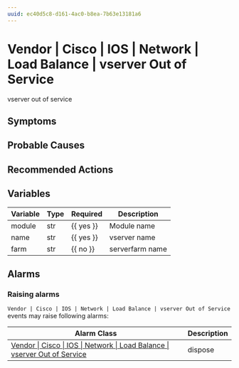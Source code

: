 ```yaml
---
uuid: ec40d5c8-d161-4ac0-b8ea-7b63e13181a6
---
```

# Vendor | Cisco | IOS | Network | Load Balance | vserver Out of Service

vserver out of service

## Symptoms

## Probable Causes

## Recommended Actions

## Variables

| Variable | Type | Required  | Description     |
| -------- | ---- | --------- | --------------- |
| module   | str  | {{ yes }} | Module name     |
| name     | str  | {{ yes }} | vserver name    |
| farm     | str  | {{ no }}  | serverfarm name |

## Alarms

### Raising alarms

`Vendor | Cisco | IOS | Network | Load Balance | vserver Out of Service` events may raise following alarms:

| Alarm Class                                                                                                                                                                              | Description |
| ---------------------------------------------------------------------------------------------------------------------------------------------------------------------------------------- | ----------- |
| [Vendor \| Cisco \| IOS \| Network \| Load Balance \| vserver Out of Service](../../../../../../alarm-classes-reference/vendor/cisco/ios/network/load-balance/vserver-out-of-service.md) | dispose     |
